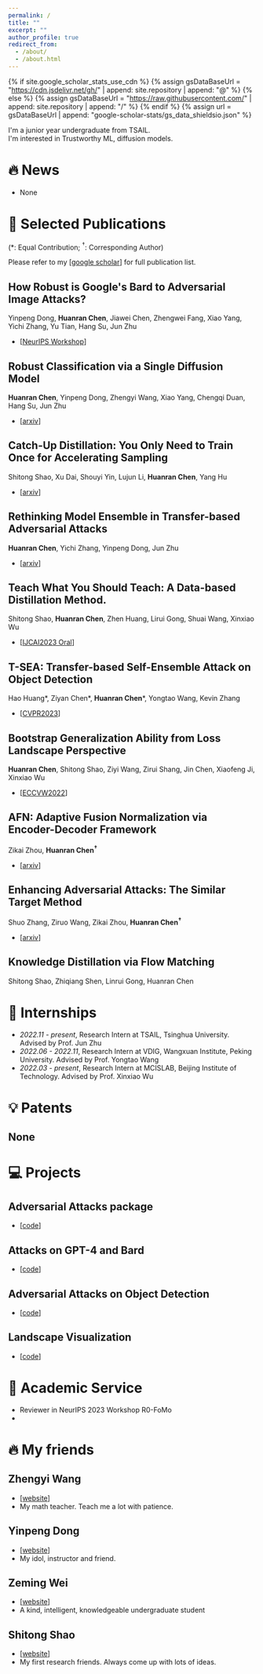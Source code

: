 ```yaml
---
permalink: /
title: ""
excerpt: ""
author_profile: true
redirect_from: 
  - /about/
  - /about.html
---
```


{% if site.google_scholar_stats_use_cdn %}
{% assign gsDataBaseUrl = "https://cdn.jsdelivr.net/gh/" | append: site.repository | append: "@" %}
{% else %}
{% assign gsDataBaseUrl = "https://raw.githubusercontent.com/" | append: site.repository | append: "/" %}
{% endif %}
{% assign url = gsDataBaseUrl | append: "google-scholar-stats/gs_data_shieldsio.json" %}

<span class='anchor' id='about-me'></span>

I'm a junior year undergraduate from TSAIL.        
I'm interested in Trustworthy ML, diffusion models.        

# 🔥 News
- None


# 📝 Selected Publications
(\*: Equal Contribution; ${}^\dagger$: Corresponding Author)

Please refer to my [[google scholar](https://scholar.google.com/citations?user=QYsKXccAAAAJ&hl=en)] for full publication list.

## How Robust is Google's Bard to Adversarial Image Attacks?
Yinpeng Dong, **Huanran Chen**, Jiawei Chen, Zhengwei Fang, Xiao Yang, Yichi Zhang, Yu Tian, Hang Su, Jun Zhu
-  [[NeurIPS Workshop](https://arxiv.org/abs/2309.11751)]

## Robust Classification via a Single Diffusion Model
**Huanran Chen**, Yinpeng Dong, Zhengyi Wang, Xiao Yang, Chengqi Duan, Hang Su, Jun Zhu            
-  [[arxiv](https://arxiv.org/abs/2305.15241)]

## Catch-Up Distillation: You Only Need to Train Once for Accelerating Sampling
Shitong Shao, Xu Dai, Shouyi Yin, Lujun Li, **Huanran Chen**, Yang Hu         
- [[arxiv](https://arxiv.org/abs/2305.10769)]

## Rethinking Model Ensemble in Transfer-based Adversarial Attacks
**Huanran Chen**, Yichi Zhang, Yinpeng Dong, Jun Zhu               
- [[arxiv](https://arxiv.org/abs/2303.09105)]

## Teach What You Should Teach: A Data-based Distillation Method.
Shitong Shao, **Huanran Chen**, Zhen Huang, Lirui Gong, Shuai Wang, Xinxiao Wu      
- [[IJCAI2023 Oral](https://arxiv.org/abs/2212.05422)]

## T-SEA: Transfer-based Self-Ensemble Attack on Object Detection
Hao Huang\*, Ziyan Chen\*, **Huanran Chen**\*, Yongtao Wang, Kevin Zhang           
- [[CVPR2023](https://openaccess.thecvf.com/content/CVPR2023/html/Huang_T-SEA_Transfer-Based_Self-Ensemble_Attack_on_Object_Detection_CVPR_2023_paper.html)]

## Bootstrap Generalization Ability from Loss Landscape Perspective
**Huanran Chen**, Shitong Shao, Ziyi Wang, Zirui Shang, Jin Chen, Xiaofeng Ji, Xinxiao Wu   
- [[ECCVW2022](https://arxiv.org/abs/2209.08473)]

## AFN: Adaptive Fusion Normalization via Encoder-Decoder Framework
Zikai Zhou, **Huanran Chen${}^\dagger$**
- [[arxiv](https://arxiv.org/abs/2308.03321)]

## Enhancing Adversarial Attacks: The Similar Target Method
Shuo Zhang, Ziruo Wang, Zikai Zhou, **Huanran Chen${}^\dagger$**
- [[arxiv](https://arxiv.org/abs/2308.10743)]

## Knowledge Distillation via Flow Matching
Shitong Shao, Zhiqiang Shen, Linrui Gong, Huanran Chen



# 📖 Internships
- *2022.11 - present*, Research Intern at TSAIL, Tsinghua University.    Advised by Prof. Jun Zhu  
- *2022.06 - 2022.11*, Research Intern at VDIG, Wangxuan Institute, Peking University.     Advised by Prof. Yongtao Wang    
- *2022.03 - present*, Research Intern at MCISLAB, Beijing Institute of Technology.    Advised by Prof. Xinxiao Wu    



# 💡 Patents
## None


# 💻 Projects

## Adversarial Attacks package
- [[code](https://github.com/huanranchen/AdversarialAttacks)]

## Attacks on GPT-4 and Bard
- [[code](https://github.com/thu-ml/Attack-Bard)]

## Adversarial Attacks on Object Detection
- [[code](https://github.com/VDIGPKU/T-SEA)]

## Landscape Visualization
- [[code](https://github.com/huanranchen/Visualize-Loss-Landscape)]


# 💼 Academic Service
- Reviewer in NeurIPS 2023 Workshop R0-FoMo
- 

# 🔥 My friends

## Zhengyi Wang
- [[website](https://thuwzy.github.io/)]
- My math teacher. Teach me a lot with patience.

## Yinpeng Dong
- [[website](https://ml.cs.tsinghua.edu.cn/~yinpeng/)]
- My idol, instructor and friend.

## Zeming Wei
- [[website](https://weizeming.github.io/)]
- A kind, intelligent, knowledgeable undergraduate student

## Shitong Shao
- [[website]()]
- My first research friends. Always come up with lots of ideas.

